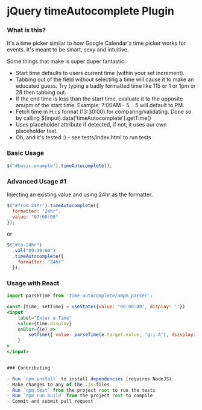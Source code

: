 # jQuery timeAutocomplete Plugin

### What is this?

It's a time picker similar to how Google Calendar's time picker works for events. It's meant to be smart, sexy and intuitive.

Some things that make is super duper fantastic:

- Start time defaults to users current time (within your set increment).
- Tabbing out of the field without selecting a time will cause it to make an educated guess. Try typing a badly formatted time like 115 or 1 or 1pm or 28 then tabbing out.
- If the end time is less than the start time, evaluate it to the opposite am/pm of the start time. Example: 7:00AM - 5... 5 will default to PM.
- Fetch time in H:i:s format (13:30:00) for comparing/validating. Done so by calling \$(input).data('timeAutocomplete').getTime()
- Uses placeholder attribute if detected, if not, it uses our own placeholder text.
- Oh, and it's tested :) - see tests/index.html to run tests

### Basic Usage

```javascript
$("#basic-example").timeAutocomplete();
```

### Advanced Usage #1

Injecting an existing value and using 24hr as the formatter.

```javascript
$("#from-24hr").timeAutocomplete({
  formatter: "24hr",
  value: "07:00:00"
});
```

or

```javascript
$("#to-24hr")
  .val("09:30:00")
  .timeAutocomplete({
    formatter: "24hr"
  });
```

### Usage with React

```jsx
import parseTime from 'time-autocomplete/ampm_parser';

const [time, setTime] = useState({value: '00:00:00', display: ''})
<input
    label="Enter a Time"
    value={time.display}
    onBlur={(e) =>
        setTime({ value: parseTime(e.target.value, 'g:i A'), dsisplay: parseTime(e.target.value) })
    }
>
</input>


### Contributing

- Run `npm install` to install dependencies (requires NodeJS).
- Make changes to any of the .js files
- Run `npm test` from the project root to run the tests
- Run `npm run build` from the project root to compile
- Commit and submit pull request
```
